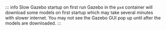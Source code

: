 ::: info Slow Gazebo startup on first run
Gazebo in the `px4` container will download some models on first startup which may take several minutes with slower internet. You may not see the Gazebo GUI pop up until after the models are downloaded.
:::
